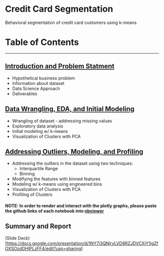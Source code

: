 # Credit Card Segmentation
Behavioral segmentation of credit card customers using k-means

# Table of Contents
---------------------------------------------------------
## [Introduction and Problem Statment](https://github.com/mhahm/Credit-Card-User-Segmentation/blob/master/Introduction%20and%20Business%20Problem.pdf)
* Hypothetical business problem
* Information about dataset
* Data Science Approach
* Deliverables

## [Data Wrangling, EDA, and Initial Modeling](https://github.com/mhahm/Credit-Card-User-Segmentation/blob/master/Data%20Wrangling%2C%20EDA%2C%20Initial%20Modeling.ipynb)
* Wrangling of dataset - addressing missing values
* Exploratory data analysis
* Initial modeling w/ k-means
* Visualization of Clusters with PCA

## [Addressing Outliers, Modeling, and Profiling](https://github.com/mhahm/Credit-Card-User-Segmentation/blob/master/Outliers%2C%20Modeling%2C%20Profiling.ipynb)
* Addressing the outliers in the dataset using two techniques:
    * Interquartile Range
    * Binning
* Modifying the features with binned features
* Modeling w/ k-means using engineered bins
* Visualization of Clusters with PCA
* Profiling of Clusters


#### NOTE: In order to render and interact with the plotly graphs, please paste the github links of each notebook into [nbviewer](https://nbviewer.jupyter.org)

## Summary and Report
(Slide Deck)[https://docs.google.com/presentation/d/1NY7i3QNlryLVD8RZJDVCXjY1jgZfOXSOzdDHlPLzFF4/edit?usp=sharing]
